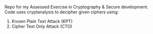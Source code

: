 Repo for my Assessed Exercise in Cryptography & Secure development. Code uses cryptanalysis to decipher given ciphers using:
1. Known Plain Text Attack (KPT)
2. Cipher Text Only Attack (CTO)
